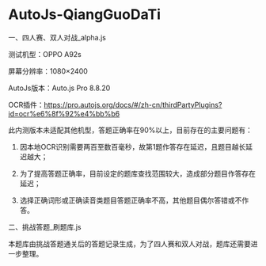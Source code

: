 # AutoJs-QiangGuoDaTi
一、四人赛、双人对战_alpha.js

测试机型：OPPO A92s

屏幕分辨率：1080×2400

AutoJs版本：Auto.js Pro 8.8.20

OCR插件：https://pro.autojs.org/docs/#/zh-cn/thirdPartyPlugins?id=ocr%e6%8f%92%e4%bb%b6

此内测版本未适配其他机型，答题正确率在90%以上，目前存在的主要问题有：

1. 因本地OCR识别需要两百至数百毫秒，故第1题作答存在延迟，且题目越长延迟越大；

2. 为了提高答题正确率，目前设定的题库查找范围较大，造成部分题目作答存在延迟；

3. 选择正确词形或正确读音类题目答题正确率不高，其他题目偶尔答错或不作答。

二、挑战答题_刷题库.js

本题库由挑战答题通关后的答题记录生成，为了四人赛和双人对战，题库还需要进一步整理。
